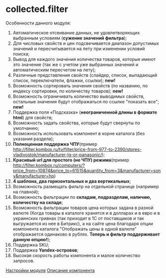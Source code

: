 # collected.filter

<p>Особенности данного модуля:</p>
 
<ol> 
  <li>Автоматическое отсеивание данных, не удовлетворяющих выбранным условиям (<b>сужение значений фильтра</b>);</li>
 
  <li>Для числовых свойств и цен подсвечивается диапазон допустимых значений и пересчитывается на лету при изменении условий поиска;</li>
 
  <li>Вывод для каждого значения количества товаров, которые имеют это значение (так же с учетом уже выбранных значений и автоматическим пересчетом на лету);</li>
 
  <li>Различные представления свойств (слайдер, список, выпадающий список, переключатели, флажки, ссылки); <b>new!</b></li>
 
  <li>Возможность сортировать значения свойств (по названию, по индексу сортировки, по количеству товаров); <b>new!</b></li>
 
  <li>Возможность ограничивать количество выводимых свойств, остальные значения будут отображаться по ссылке "показать все"; <b>new!</b></li>
 
  <li>Поддержка поля «Подсказка» (<b>неограниченной длины в формате html</b>) для свойств;</li>
 
  <li>Возможность задать свойства, которые будут свернуты по умолчанию;</li>
 
  <li>Возможность использовать компонент в корне каталога (без указания раздела);</li>
 
  <li><b>Полноценная поддержка ЧПУ</b>(пример <a id="bxid_402060" href="http://site.ru/tv/filter/price-from-977-to-2390/stores-vladivostok/manufacturer-lg-or-panasonic/">http://filter.kombox.ru/tv/filter/price-from-977-to-2390/stores-vladivostok/manufacturer-lg-or-panasonic/</a>);</li>
 
  <li><b>Красивый url для простого (не ЧПУ) режима</b>(пример <a id="bxid_271812" href="http://site.ru/computers/?price_from=10874&amp;price_to=61515&amp;quantity_from=3&amp;manufacturer=sony&amp;manufacturer=hp">http://filter.kombox.ru/computers/?price_from=10874&amp;price_to=61515&amp;quantity_from=3&amp;manufacturer=sony&amp;manufacturer=hp</a>)</li>
 
  <li><b>4 шаблона, два горизонтальных и два вертикальных</b>;</li>
 
  <li>Возможность размещать фильтр на отдельной странице (например на главной);</li>
 
  <li>Возможность фильтрации по <b>складам, подразделам, наличию, количеству на складе</b>;</li>
 
  <li>Возможность фильтрации товаров цена которых задана в разной валюте (Когда товары в каталоге хранятся и в долларах и в евро и в украинских гривнах (так приходит в 1С от поставщиков и так выгружается из нее в Битрикс), а на сайте цена благодаря опции компонента каталога "Отображать цены в одной валюте" отображается одинаково в рублях. <b>Теперь и фильтр поддерживает данную опцию!</b>);</li>
 
  <li>Поддержка SKU;</li>
 
  <li>Поддержка <b>Yandex-островов</b>;</li>
 
  <li>Высокая скорость работы компонента и малое количество запросов.</li>
 </ol>
 
[Настройки модуля](help/setting.md)
[Описание компонента](help/descriptions.md)